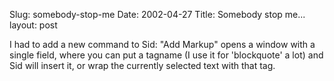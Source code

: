 Slug: somebody-stop-me
Date: 2002-04-27
Title: Somebody stop me...
layout: post

I had to add a new command to Sid: &quot;Add Markup&quot; opens a window with a single field, where you can put a tagname (I use it for &#39;blockquote&#39; a lot) and Sid will insert it, or wrap the currently selected text with that tag.
